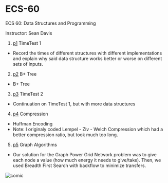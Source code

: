 # ECS-60
ECS 60: Data Structures and Programming


Instructor: Sean Davis


1. [p1](./p1) TimeTest 1
  * Record the times of different structures with different implementations and explain why said data structure works better or worse on different sets of inputs. 
2. [p2](./p2) B+ Tree
  * B+ Tree
3. [p3](./p3) TimeTest 2
  * Continuation on TimeTest 1, but with more data structures
4. [p4](./p4) Compression
  * Huffman Encoding
  * Note: I originaly coded Lempel - Ziv - Welch Compression which had a better compression ratio, but took much too long. 
5. [p5](./p5) Graph Algorithms
  * Our solution for the Graph Power Grid Network problem was to give each node a value (how much energy it needs to give/take). Then, we used Breadth First Search with backflow to minimize transfers. 

![comic][logo]

[logo]: https://github.com/YangVincent/ECS-60/blob/master/img.jpg
